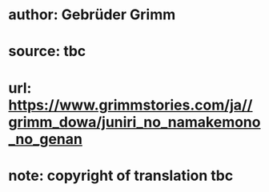 # author: Gebrüder Grimm
# source: tbc
# url: https://www.grimmstories.com/ja//grimm_dowa/juniri_no_namakemono_no_genan
# note: copyright of translation tbc


